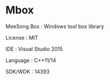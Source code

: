 # Mbox

MeeSong Box : Windows tool box library

License : MIT

IDE : Visual Studio 2015

Language : C++11/14

SDK/WDK : 14393
